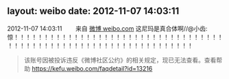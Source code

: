 layout: weibo
date: 2012-11-07 14:03:11
---
2012-11-07 14:03:11  &nbsp;&nbsp;&nbsp;&nbsp;&nbsp;&nbsp; 来自 <a href="http://weibo.com/" rel="nofollow">微博 weibo.com</a>
这尼玛是真合体啊//@小齿: 惊！！！！！！！！！！！！！！！！！！！！！！！！！！！！！！！！！！！！！！！！！！！！！！！！！！！！！！！！！！！！！！！！！！
>  该账号因被投诉违反《微博社区公约》的相关规定，现已无法查看。查看帮助 https://kefu.weibo.com/faqdetail?id=13216
